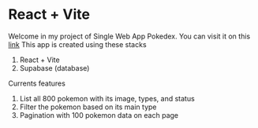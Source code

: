 # React + Vite

Welcome in my project of Single Web App Pokedex. You can visit it on this [link](https://pokedex-sable-seven.vercel.app/)
This app is created using these stacks
1. React + Vite
2. Supabase (database)

Currents features
1. List all 800 pokemon with its image, types, and status
2. Filter the pokemon based on its main type
3. Pagination with 100 pokemon data on each page

